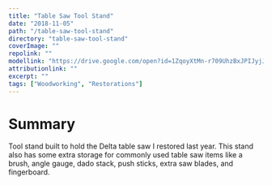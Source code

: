 ```yaml
---
title: "Table Saw Tool Stand"
date: "2018-11-05"
path: "/table-saw-tool-stand"
directory: "table-saw-tool-stand"
coverImage: ""
repolink: ""
modellink: "https://drive.google.com/open?id=1ZqoyXtMn-r709UhzBxJPIJyjJyBkHbx3"
attributionlink: ""
excerpt: ""
tags: ["Woodworking", "Restorations"]
---
```


# Summary

Tool stand built to hold the Delta table saw I restored last year. This stand also has some extra storage for commonly used table saw items like a brush, angle gauge, dado stack, push sticks, extra saw blades, and fingerboard.
